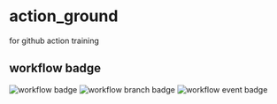 # action_ground
for github action training

## workflow badge
![workflow badge](https://github.com/jiny0x01/action_ground/action/workflows/go.yml/badge.svg)
![workflow branch badge](https://github.com/jiny0x01/action_ground/action/workflows/go.yml/badge.svg?branch=dev)
![workflow event badge](https://github.com/jiny0x01/action_ground/action/workflows/go.yml/badge.svg?event=pull_request)
